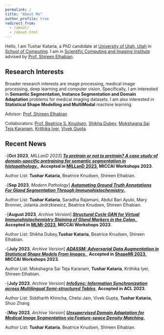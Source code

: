 ```yaml
---
permalink: /
title: "About Me"
author_profile: true
redirect_from: 
  - /about/
  - /about.html
---
```



Hello, I am Tushar Kataria, a PhD candidate at [University of Utah, Utah](https://www.utah.edu/) in [School of Computing](https://www.cs.utah.edu/). I am in [Scientific Computing and Imaging Institute](https://www.sci.utah.edu/) advised by [Prof. Shireen Elhabian](https://www.sci.utah.edu/~shireen/).


Research Interests
------
Broader research interests are image processing, medical image processing, deep learning and computer vision. Specifically, I am interested in **Semantic Segmentation, Instance Segmentation and Domain Adaptation** problems for medical imaging datasets. I am also interested in **Statistical Shape Modelling and MultiModal** machine learning.

Advisor: [Prof. Shireen Elhabian](https://www.sci.utah.edu/~shireen/)

Collaborators: [Prof. Beatrice S. Knudsen](https://healthcare.utah.edu/fad/mddetail.php?physicianID=u6028236#tabAcademic), [Shikha Dubey](https://sites.google.com/view/shikha-dubey/), [Mokshagna Sai Teja Karanam](https://www.linkedin.com/in/mokshagna-sai-teja-karanam-372022169/), [Krithika Iyer](https://www.linkedin.com/in/iyerkrithika21/), [Vivek Gupta](https://vgupta123.github.io/). 

Recent News
------
-[**Oct 2023**, *MILLanD 2023*] [***To pretrain or not to pretrain? A case study of domain-specific pretraining for semantic segmentation in histopathology.***](https://link.springer.com/chapter/10.1007/978-3-031-44917-8_24), **Accepted in [MILLanD 2023](https://miccaimilland.wixsite.com/milland2023), MICCAI Workshops 2023**.

Author List: **Tushar Kataria**, Beatrice Knudsen, Shireen  Elhabian.

-[**Sep 2023**, *Modern Pathology*] [***Automating Ground Truth Annotations For Gland Segmentation Through Immunohistochemistry.***](https://www.sciencedirect.com/science/article/pii/S0893395223002363?dgcid=coauthor).

Author List: **Tushar Kataria**, Saradha Rajamani, Abdul Bari Ayubi, Mary Bronner, Jolanta Jedrzkiewicz, Beatrice Knudsen,  Shireen Elhabian. 

-[**August 2023**, *Archive Version*] [***Structural Cycle GAN for Virtual Immunohistochemistry Staining of Gland Markers in the Colon.***](https://arxiv.org/abs/2308.13182), **Accepted in [MLMI-2023](https://sites.google.com/view/mlmi2023), MICCAI Workshops 2023**.

Author List: Shikha Dubey,**Tushar Kataria**, Beatrice Knudsen, Shireen  Elhabian.

-[**July 2023**, *Archive Version*] [***ADASSM: Adversarial Data Augmentation in Statistical Shape Models From Images.***](https://arxiv.org/abs/2307.03273), **Accepted in [ShapeMI 2023](https://shapemi.github.io/), MICCAI Workshops 2023**.

Author  List: Mokshagna Sai Teja Karanam, **Tushar Kataria**, Krithika Iyer, Shireen Elhabian.

-[**July 2023**, *Archive Version*] [***InfoSync: Information Synchronization across Multilingual Semi-structured Tables***](https://arxiv.org/abs/2307.03313), **Accepted in ACL 2023**.

Author List: Siddharth Khincha, Chelsi Jain, Vivek Gupta, **Tushar Kataria**, Shuo Zhang

-[**May 2023**, *Archive Version*] [***Unsupervised Domain Adaptation for Medical Image Segmentation via Feature-space Density Matching.***](https://arxiv.org/abs/2305.05789)

Author List: **Tushar Kataria**, Beatrice Knudsen, Shireen  Elhabian.





